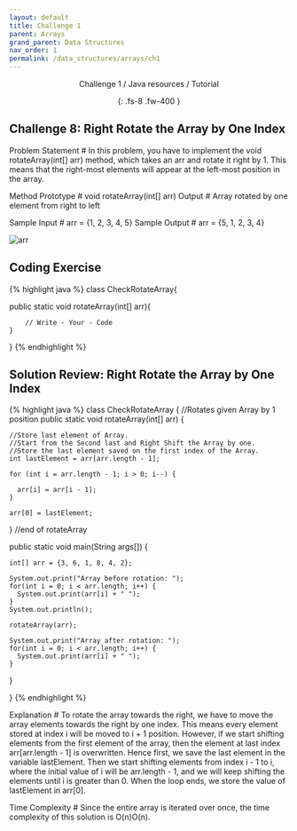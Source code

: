 ```yaml
---
layout: default
title: Challenge 1
parent: Arrays
grand_parent: Data Structures
nav_order: 1
permalink: /data_structures/arrays/ch1
---
```

<div align="center" markdown="1">
Challenge 1 / Java resources / Tutorial

{: .fs-8 .fw-400 }
</div>

## Challenge 8: Right Rotate the Array by One Index

Problem Statement #
In this problem, you have to implement the void rotateArray(int[] arr) method, which takes an arr and rotate it right by 1. This means that the right-most elements will appear at the left-most position in the array.

Method Prototype #
void rotateArray(int[] arr)
Output #
Array rotated by one element from right to left

Sample Input #
arr = {1, 2, 3, 4, 5}
Sample Output #
arr = {5, 1, 2, 3, 4}

![arr](https://raw.githubusercontent.com/JavaLvivDev/prog-resources/master/resources/arr/arr88.png)

## Coding Exercise

{% highlight java %}
class CheckRotateArray{
  
  public static void rotateArray(int[] arr){

        // Write - Your - Code    
    }
}
{% endhighlight %}

## Solution Review: Right Rotate the Array by One Index

{% highlight java %}
class CheckRotateArray
{
  //Rotates given Array by 1 position
  public static void rotateArray(int[] arr) {

    //Store last element of Array.
    //Start from the Second last and Right Shift the Array by one.
    //Store the last element saved on the first index of the Array.
    int lastElement = arr[arr.length - 1];

    for (int i = arr.length - 1; i > 0; i--) {

      arr[i] = arr[i - 1];
    }

    arr[0] = lastElement;
  } //end of rotateArray

  public static void main(String args[]) {

    int[] arr = {3, 6, 1, 8, 4, 2};

    System.out.print("Array before rotation: ");
    for(int i = 0; i < arr.length; i++) {
      System.out.print(arr[i] + " ");
    }
    System.out.println();

    rotateArray(arr);

    System.out.print("Array after rotation: ");
    for(int i = 0; i < arr.length; i++) {
      System.out.print(arr[i] + " ");
    }
  }

} 
{% endhighlight %}

Explanation #
To rotate the array towards the right, we have to move the array elements towards the right by one index. This means every element stored at index i will be moved to i + 1 position. However, if we start shifting elements from the first element of the array, then the element at last index arr[arr.length - 1] is overwritten. Hence first, we save the last element in the variable lastElement. Then we start shifting elements from index i - 1 to i, where the initial value of i will be arr.length - 1, and we will keep shifting the elements until i is greater than 0. When the loop ends, we store the value of lastElement in arr[0].

Time Complexity #
Since the entire array is iterated over once, the time complexity of this solution is O(n)O(n).